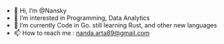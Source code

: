 - 👋 Hi, I’m @Nansky
- 👀 I’m interested in Programming, Data Analytics
- 🌱 I’m currently Code in  Go. still learning Rust, and other new languages 
- 📫 How to reach me : nanda.arta89@gmail.com

<!---
Nansky/Nansky is a ✨ special ✨ repository because its `README.md` (this file) appears on your GitHub profile.
You can click the Preview link to take a look at your changes.
--->
